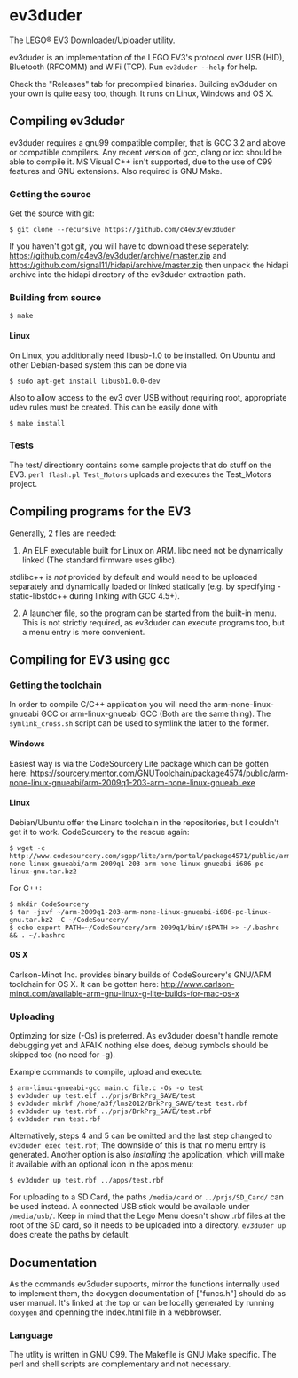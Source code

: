 # ev3duder

The LEGO® EV3 Downloader/Uploader utility.

ev3duder is an implementation of the LEGO EV3's protocol over USB (HID), Bluetooth (RFCOMM) and WiFi (TCP). Run `ev3duder --help` for help.

Check the "Releases" tab for precompiled binaries.
Building ev3duder on your own is quite easy too, though. It runs on Linux, Windows and OS X.
## Compiling ev3duder

ev3duder requires a gnu99 compatible compiler, that is GCC 3.2 and
above or compatible compilers.
Any recent version of gcc, clang or icc should be able to compile it.
MS Visual C++ isn't supported, due to the use of C99 features and GNU extensions.
Also required is GNU Make.

### Getting the source
Get the source with git:

    $ git clone --recursive https://github.com/c4ev3/ev3duder
If you haven't got git, you will have to download these seperately:
	https://github.com/c4ev3/ev3duder/archive/master.zip
and
	https://github.com/signal11/hidapi/archive/master.zip
then unpack the hidapi archive into the hidapi directory of the ev3duder extraction path.

### Building from source
    $ make
#### Linux
On Linux, you additionally need libusb-1.0 to be installed. On Ubuntu and other Debian-based system this can be done via

    $ sudo apt-get install libusb1.0.0-dev
Also to allow access to the ev3 over USB without requiring root, appropriate udev rules must be created. This can be easily done with

    $ make install
### Tests
The test/ directionry contains some sample projects that do stuff on
the EV3. `perl flash.pl Test_Motors` uploads and executes
the Test_Motors project. 

## Compiling programs for the EV3

Generally, 2 files are needed: 
1) An ELF executable built for Linux on ARM. libc need not be
dynamically linked (The standard firmware uses glibc).

stdlibc++ is _not_ provided by default and would need to be
uploaded separately and dynamically loaded or linked statically (e.g. by specifying -static-libstdc++ during linking with GCC 4.5+).

2) A launcher file, so the program can be started from the built-in
menu. This is not strictly required, as ev3duder can execute
programs too, but a menu entry is more convenient.

## Compiling for EV3 using gcc
### Getting the toolchain
In order to compile C/C++ application you will need the arm-none-linux-gnueabi GCC or arm-linux-gnueabi GCC (Both are the same thing).
The `symlink_cross.sh` script can be used to symlink the latter to the former.

#### Windows
Easiest way is via the CodeSourcery Lite package which can be gotten here:
https://sourcery.mentor.com/GNUToolchain/package4574/public/arm-none-linux-gnueabi/arm-2009q1-203-arm-none-linux-gnueabi.exe

#### Linux
Debian/Ubuntu offer the Linaro toolchain in the repositories, but I couldn't get it to work. CodeSourcery to the rescue again:

    $ wget -c http://www.codesourcery.com/sgpp/lite/arm/portal/package4571/public/arm-none-linux-gnueabi/arm-2009q1-203-arm-none-linux-gnueabi-i686-pc-linux-gnu.tar.bz2
For C++:

    $ mkdir CodeSourcery
    $ tar -jxvf ~/arm-2009q1-203-arm-none-linux-gnueabi-i686-pc-linux-gnu.tar.bz2 -C ~/CodeSourcery/
    $ echo export PATH=~/CodeSourcery/arm-2009q1/bin/:$PATH >> ~/.bashrc && . ~/.bashrc

#### OS X
Carlson-Minot Inc. provides binary builds of CodeSourcery's GNU/ARM toolchain for OS X. It can be gotten here:
http://www.carlson-minot.com/available-arm-gnu-linux-g-lite-builds-for-mac-os-x

### Uploading

Optimzing for size (-Os) is preferred. As ev3duder doesn't
handle remote debugging yet and AFAIK nothing else does,
debug symbols should be skipped too (no need for -g).

Example commands to compile, upload and execute:

    $ arm-linux-gnueabi-gcc main.c file.c -Os -o test
    $ ev3duder up test.elf ../prjs/BrkPrg_SAVE/test
    $ ev3duder mkrbf /home/a3f/lms2012/BrkPrg_SAVE/test test.rbf
    $ ev3duder up test.rbf ../prjs/BrkPrg_SAVE/test.rbf
    $ ev3duder run test.rbf

Alternatively, steps 4 and 5 can be omitted and the last step changed to
`ev3duder exec test.rbf`; The downside of this is that no menu
entry is generated. Another option is also _installing_ the
application, which will make it available with an optional icon in
the apps menu:

    $ ev3duder up test.rbf ../apps/test.rbf

For uploading to a SD Card, the paths `/media/card` or `../prjs/SD_Card/` can be used instead. A connected USB stick would be available under `/media/usb/`. Keep in mind that the Lego Menu doesn't show .rbf files at the root of the SD card, so it needs to be uploaded into a directory. `ev3duder up` does create the paths by default.

## Documentation
As the commands ev3duder supports, mirror the functions internally used to implement them, the doxygen documentation of ["funcs.h"] should do as user manual. It's linked at the top or can be locally generated by running `doxygen` and openning the index.html file in a webbrowser.

### Language
The utlity is written in GNU C99. The Makefile is GNU Make specific. The perl and shell scripts are complementary and not necessary.

